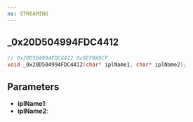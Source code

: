 ```yaml
---
ns: STREAMING
---
```

## _0x20D504994FDC4412

```c
// 0x20D504994FDC4412 0x9EF0A9CF
void _0x20D504994FDC4412(char* iplName1, char* iplName2);
```

## Parameters
* **iplName1**:
* **iplName2**:
